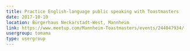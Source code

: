 ```yaml
---
title: Practice English-language public speaking with Toastmasters
date: 2017-10-10
location: Bürgerhaus Neckarstadt-West, Mannheim
link: https://www.meetup.com/Mannheim-Toastmasters/events/244047934/
usergroup: tomama
type: usergroup
---
```

